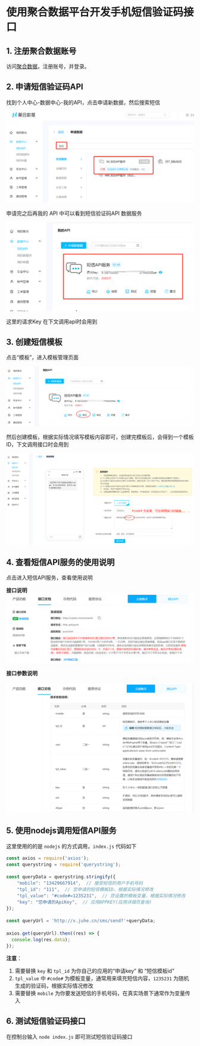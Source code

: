 # 使用聚合数据平台开发手机短信验证码接口

## 1. 注册聚合数据账号

访问[聚合数据](https://www.juhe.cn/)，注册账号，并登录。

## 2. 申请短信验证码API

找到个人中心-数据中心-我的API，点击申请新数据，然后搜索短信

![alt text](images/image.png)

申请完之后再我的 API 中可以看到短信验证码API 数据服务

![alt text](images/image-1.png)

这里的请求Key 在下文调用api时会用到

## 3. 创建短信模板
点击“模板”，进入模板管理页面

![alt text](images/image-4.png)

然后创建模板，根据实际情况填写模板内容即可，创建完模板后，会得到一个模板ID，下文调用接口时会用到

![alt text](images/image-6.png)


## 4. 查看短信API服务的使用说明

点击进入短信API服务，查看使用说明

**接口说明**
![alt text](images/image-2.png)

**接口参数说明**

![alt text](images/image-3.png)

## 5. 使用nodejs调用短信API服务

这里使用的的是 `nodejs` 的方式调用，`index.js` 代码如下

```js
const axios = require('axios');
const querystring = require('querystring');

const queryData = querystring.stringify({
    "mobile": "13429667914",  // 接受短信的用户手机号码
    "tpl_id": "111",  // 您申请的短信模板ID，根据实际情况修改
    "tpl_value": "#code#=1235231",  // 您设置的模板变量，根据实际情况修改
    "key": "您申请的ApiKey",  // 应用APPKEY(应用详细页查询)
});

const queryUrl = 'http://v.juhe.cn/sms/send?'+queryData;

axios.get(queryUrl).then((res) => {
  console.log(res.data);
});

```

**注意**：

1. 需要替换 `key` 和 `tpl_id` 为你自己的应用的“申请key” 和 “短信模板id”
2. `tpl_value` 中 `#code#` 为模板变量，通常用来填充短信内容，`1235231` 为随机生成的验证码，根据实际情况修改
3. 需要替换 `mobile` 为你要发送短信的手机号码，在真实场景下通常作为变量传入

## 6. 测试短信验证码接口

在控制台输入 `node index.js` 即可测试短信验证码接口
